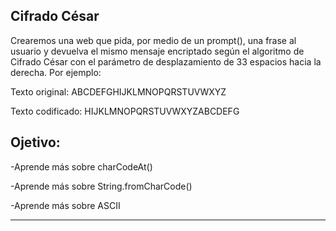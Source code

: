 Cifrado César
----
Crearemos una web que pida, por medio de un prompt(), una frase al usuario y devuelva el mismo mensaje encriptado según el algoritmo de Cifrado César con el parámetro de desplazamiento de 33 espacios hacia la derecha.
Por ejemplo:

Texto original: ABCDEFGHIJKLMNOPQRSTUVWXYZ


Texto codificado: HIJKLMNOPQRSTUVWXYZABCDEFG

Ojetivo:
------
-Aprende más sobre charCodeAt()

-Aprende más sobre String.fromCharCode()

-Aprende más sobre ASCII

--------------------------------------------
